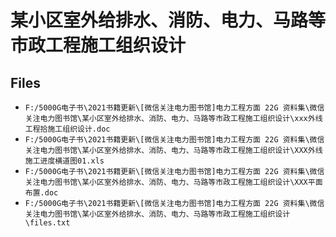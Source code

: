 # 某小区室外给排水、消防、电力、马路等市政工程施工组织设计

## Files

- `F:/5000G电子书\2021书籍更新\[微信关注电力图书馆]电力工程方面 22G 资料集\微信关注电力图书馆\某小区室外给排水、消防、电力、马路等市政工程施工组织设计\xxx外线工程拾施工组织设计.doc`
- `F:/5000G电子书\2021书籍更新\[微信关注电力图书馆]电力工程方面 22G 资料集\微信关注电力图书馆\某小区室外给排水、消防、电力、马路等市政工程施工组织设计\XXX外线施工进度横道图01.xls`
- `F:/5000G电子书\2021书籍更新\[微信关注电力图书馆]电力工程方面 22G 资料集\微信关注电力图书馆\某小区室外给排水、消防、电力、马路等市政工程施工组织设计\XXX平面布置.doc`
- `F:/5000G电子书\2021书籍更新\[微信关注电力图书馆]电力工程方面 22G 资料集\微信关注电力图书馆\某小区室外给排水、消防、电力、马路等市政工程施工组织设计\files.txt`
